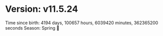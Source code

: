# Version: v11.5.24
Time since birth: 4194 days, 100657 hours, 6039420 minutes, 362365200 seconds
Season: Spring 🌸
